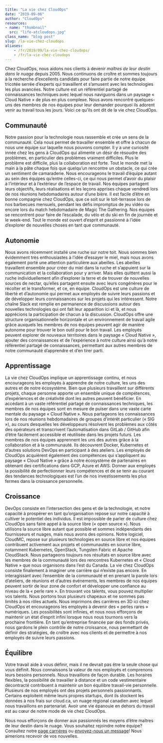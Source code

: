 ```yaml
---
title: "La vie chez CloudOps"
date: "2019-09-06"
author: "CloudOps"
resources:
- name: "thumbnail"
  src: "life-atcloudops.jpg"
class_name: "blog post"
slug: /la-vie-chez-cloudops
aliases:
    - /fr/2019/09/la-vie-chez-cloudops/
    - /fr/la-vie-chez-cloudops
---
```


<p>Chez CloudOps, nous aidons nos clients à devenir <em>maîtres de leur destin dans le nuage </em>depuis 2005. Nous continuons de croître et sommes toujours à la recherche d’excellents candidats pour faire partie de notre équipe tricotée serrée d’experts qui travaillent et s’amusent avec les technologies les plus avancées. Notre culture est un référentiel partagé de connaissances techniques avec lequel nous naviguons dans un paysage « Cloud Native » de plus en plus complexe. Nous avons rencontré quelques-uns des membres de nos équipes pour leur demander pourquoi ils adorent venir au travail tous les jours. Voici ce qu’ils ont dit de la vie chez CloudOps.</p><h2>Communauté</h2><p>Notre passion pour la technologie nous rassemble et crée un sens de la communauté. Cela nous permet de travailler ensemble et offre à chacun de nous une équipe sur laquelle nous pouvons compter. Il y a une curiosité innée chez les gens à CloudOps qui alimente un désir de résoudre des problèmes, en particulier des problèmes vraiment difficiles. Plus le problème est difficile, plus la collaboration est forte. Tout le monde met la main à la pâte chaque fois que quelqu’un rencontre un obstacle, ce qui crée un sentiment de camaraderie. Nous encourageons le travail d’équipe autant au sein des équipes qu’entre celles-ci, ce qui nous permet d’avoir du plaisir à l’intérieur et à l’extérieur de l’espace de travail. Nos équipes partagent leurs objectifs, leurs réalisations et les leçons apprises chaque vendredi lors de nos réunions hebdomadaires autour d’une bière. Il est facile d’être en bonne compagnie chez CloudOps, que ce soit sur le toit-terrasse lors de nos barbecues mensuels, pendant les défis impromptus de jeu vidéo ou encore lors du match hebdomadaire de Magic The Gathering. Nos équipes se rencontrent pour faire de l’escalade, du vélo et du ski en fin de journée et le week-end. Tout le monde est ouvert d’esprit et passionné à l’idée d’explorer de nouvelles choses en tant que communauté.</p><h2>Autonomie</h2><p>Nous avons récemment installé une ruche sur notre toit. Nous sommes bien évidemment très enthousiastes à l’idée d’essayer le miel, mais nous avons également porté une attention particulière aux abeilles. Les abeilles travaillent ensemble pour créer du miel dans la ruche et s’appuient sur la communication et la collaboration pour y arriver. Mais elles quittent aussi la ruche individuellement afin d’explorer la terre et de trouver de nouvelles sources de nectar, qu’elles partagent ensuite avec leurs congénères pour le récolter et le transformer, et ce, en équipe. CloudOps est une culture de liberté et d’autonomie qui permet aux employés de suivre leurs passions et de développer leurs connaissances sur les projets qui les intéressent. Notre chaîne Slack est remplie en permanence de discussions autour des nouvelles technologies qui ont fait leur apparition ici et là, et nous apprécions la participation de chacun à la discussion. CloudOps offre une structure organisationnelle horizontale et un environnement de travail agile grâce auxquels les membres de nos équipes peuvent agir de manière autonome pour trouver le bon outil pour le bon travail. Les employés peuvent explorer de nouveaux territoires dans le paysage « Cloud Native », ajouter des connaissances et de l’expérience à notre culture ainsi qu’à notre référentiel partagé de connaissances, permettant aux autres membres de notre communauté d’apprendre et d’en tirer parti.</p><h2><strong>Apprentissage</strong></h2><p>La vie chez CloudOps implique un apprentissage continu, et nous encourageons les employés à apprendre de notre culture, les uns des autres et de notre écosystème. Bien que plusieurs travaillent sur différents projets, chaque personne apporte un ensemble unique de compétences, d’expériences et de créativité dont les autres peuvent bénéficier. En accédant à un vaste référentiel partagé de connaissances techniques, les membres de nos équipes sont en mesure de puiser dans une vaste carte mentale du paysage « Cloud Native ». Nous partageons les connaissances lors de nos réunions hebdomadaires de groupes d’intérêt particulier (« SIG »), au cours desquelles les développeurs résolvent les problèmes aux côtés des opérateurs et transcrivent l’automatisation dans GitLab / GitHub afin d’être facilement accessible et réutilisée dans les projets futurs<em>. </em>Les membres de nos équipes apprennent les uns des autres grâce à la collaboration et à la communauté. Ils découvrent Docker, Kubernetes et d’autres solutions DevOps en participant à des ateliers. Les employés de CloudOps acquièrent également des compétences qui s’appliquent au paysage « Cloud Native » grâce à notre écosystème de partenaires en obtenant des certifications dans GCP, Azure et AWS. Donner aux employés la possibilité de perfectionner leurs compétences et de se tenir au courant des tendances technologiques est l’un de nos investissements les plus fermes dans la croissance personnelle.&nbsp;</p><h2>Croissance</h2><p>DevOps consiste en l’intersection des gens et de la technologie, et notre capacité à prospérer en tant qu’organisation repose sur notre capacité à cultiver le potentiel des individus. Il est impossible de parler de culture chez CloudOps sans faire appel à la source libre (« open source »). Nous utilisons la source libre autant que possible et sommes indépendants des fournisseurs et nuages, mais nous avons des opinions. Notre logiciel, CloudMC, repose sur plusieurs technologies en source libre et nos équipes contribuent activement aux projets et communautés en source libre, notamment Kubernetes, OpenStack, Tungsten Fabric et Apache CloudStack. Nous partageons toujours nos résultats en source libre avec les membres de la communauté lors des rencontres Kubernetes et « Cloud Native » que nous organisons dans l’est du Canada. La vie chez CloudOps consiste finalement à imaginer une carrière qui n’existe pas encore. En interagissant avec l’ensemble de la communauté et en prenant la parole lors d’ateliers, de réunions et d’autres événements, les membres de nos équipes peuvent sortir de leur zone de confort et développer une confiance au niveau de la « perle rare ». En trouvant vos talents, vous pouvez multiplier vos talents. Nous portons tous plusieurs chapeaux et ne sommes pas limités à nos rôles actuels. Nous imprimons des carrières en 3D ici chez CloudOps et encourageons les employés à devenir des « perles rares » numériques. Les possibilités sont infinies, et nous nous efforçons de maintenir un état d’esprit infini lorsque nous nous tournons vers la prochaine frontière. En tant qu’entreprise financée par des fonds privés, nous gardons le plein contrôle de notre croissance, nous permettant de définir des stratégies, de croître avec nos clients et de permettre à nos employés de suivre leurs passions.</p><h2><strong>Équilibre</strong></h2><p>Votre travail aide à vous définir, mais il ne devrait pas être la seule chose qui vous définit. Nous connaissons la valeur de nos employés et comprenons leurs besoins personnels. Nous travaillons de façon durable. Les horaires flexibles, la possibilité de travailler à distance et un code vestimentaire décontracté contribuent à maintenir un bon équilibre travail-vie personnelle. Plusieurs de nos employés ont des projets personnels passionnants. Certains exploitent même leurs propres startups, dont ils stockent les données à nos frais sur cloud.ca, un nuage régional canadien avec lequel nous travaillons en partenariat. Avoir une vie épanouie en dehors du travail est au cœur de notre mode de vie chez CloudOps.</p><p>Nous nous efforçons de donner aux passionnés les moyens d’être maîtres de leur destin dans le nuage. Vous souhaitez rejoindre notre équipe? Consultez notre <a href="https://www.cloudops.com/fr/carrieres/">page carrières</a> ou <a href="https://www.cloudops.com/fr/nous-joindre/">envoyez-nous un message</a>! Nous aimerions recevoir de vos nouvelles.</p>

